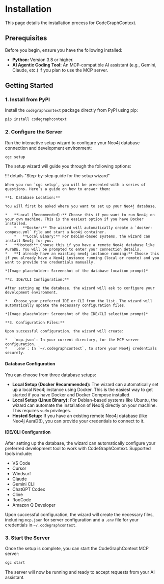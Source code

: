 # Installation

This page details the installation process for CodeGraphContext.

## Prerequisites

Before you begin, ensure you have the following installed:

-   **Python:** Version 3.8 or higher.
-   **AI Agentic Coding Tool:** An MCP-compatible AI assistant (e.g., Gemini, Claude, etc.) if you plan to use the MCP server.

## Getting Started

### 1. Install from PyPI

Install the `codegraphcontext` package directly from PyPI using pip:

```bash
pip install codegraphcontext
```

### 2. Configure the Server

Run the interactive setup wizard to configure your Neo4j database connection and development environment:

```bash
cgc setup
```

The setup wizard will guide you through the following options:

!!! details "Step-by-step guide for the setup wizard"

    When you run `cgc setup`, you will be presented with a series of questions. Here’s a guide on how to answer them:

    **1. Database Location:**

    You will first be asked where you want to set up your Neo4j database.

    *   **Local (Recommended):** Choose this if you want to run Neo4j on your own machine. This is the easiest option if you have Docker installed.
        *   **Docker:** The wizard will automatically create a `docker-compose.yml` file and start a Neo4j container.
        *   **Local Binary:** For Debian-based systems, the wizard can install Neo4j for you.
    *   **Hosted:** Choose this if you have a remote Neo4j database like AuraDB. You will be prompted to enter your connection details.
    *   **I already have an existing neo4j instance running:** Choose this if you already have a Neo4j instance running (local or remote) and you want to provide the credentials manually.

    *(Image placeholder: Screenshot of the database location prompt)*

    **2. IDE/CLI Configuration:**

    After setting up the database, the wizard will ask to configure your development environment.

    *   Choose your preferred IDE or CLI from the list. The wizard will automatically update the necessary configuration files.

    *(Image placeholder: Screenshot of the IDE/CLI selection prompt)*

    **3. Configuration Files:**

    Upon successful configuration, the wizard will create:

    *   `mcp.json`: In your current directory, for the MCP server configuration.
    *   `.env`: In `~/.codegraphcontext`, to store your Neo4j credentials securely.

#### Database Configuration

You can choose from three database setups:

-   **Local Setup (Docker Recommended):** The wizard can automatically set up a local Neo4j instance using Docker. This is the easiest way to get started if you have Docker and Docker Compose installed.
-   **Local Setup (Linux Binary):** For Debian-based systems like Ubuntu, the wizard can automate the installation of Neo4j directly on your machine. This requires `sudo` privileges.
-   **Hosted Setup:** If you have an existing remote Neo4j database (like Neo4j AuraDB), you can provide your credentials to connect to it.

#### IDE/CLI Configuration

After setting up the database, the wizard can automatically configure your preferred development tool to work with CodeGraphContext. Supported tools include:

-   VS Code
-   Cursor
-   Windsurf
-   Claude
-   Gemini CLI
-   ChatGPT Codex
-   Cline
-   RooCode
-   Amazon Q Developer

Upon successful configuration, the wizard will create the necessary files, including `mcp.json` for server configuration and a `.env` file for your credentials in `~/.codegraphcontext`.

### 3. Start the Server

Once the setup is complete, you can start the CodeGraphContext MCP server:

```bash
cgc start
```

The server will now be running and ready to accept requests from your AI assistant.